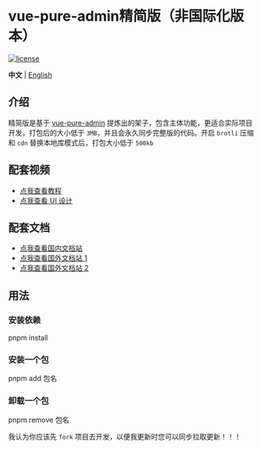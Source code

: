 <h1>vue-pure-admin精简版（非国际化版本）</h1>

[![license](https://img.shields.io/github/license/xiaoxian521/vue-pure-admin.svg)](LICENSE)

**中文** | [English](./README.en-US.md)

## 介绍

精简版是基于 [vue-pure-admin](https://github.com/xiaoxian521/vue-pure-admin) 提炼出的架子，包含主体功能，更适合实际项目开发，打包后的大小低于 `3MB`，并且会永久同步完整版的代码。开启 `brotli` 压缩和 `cdn` 替换本地库模式后，打包大小低于 `500kb`

## 配套视频

- [点我查看教程](https://www.bilibili.com/video/BV1534y1S7HV)
- [点我查看 UI 设计](https://www.bilibili.com/video/BV17g411T7rq)

## 配套文档

- [点我查看国内文档站](http://yiming_chang.gitee.io/pure-admin-doc)
- [点我查看国外文档站 1](https://xiaoxian521.github.io/pure-admin-doc)
- [点我查看国外文档站 2](https://pure-admin-doc.vercel.app)

## 用法

### 安装依赖

pnpm install

### 安装一个包

pnpm add 包名

### 卸载一个包

pnpm remove 包名

我认为你应该先 `fork` 项目去开发，以便我更新时您可以同步拉取更新！！！
